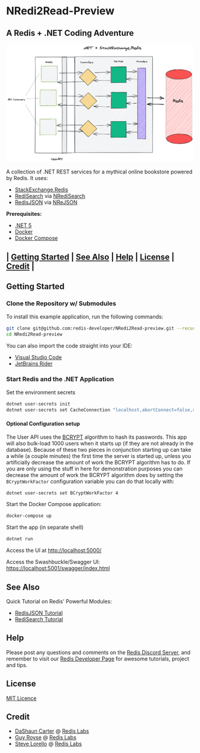 # NRedi2Read-Preview
## A Redis + .NET Coding Adventure

![Pattern View](overview.png)

A collection of .NET REST services for a mythical online bookstore powered by Redis. It uses:

* [StackExchange.Redis](https://stackexchange.github.io/StackExchange.Redis/)
* [RediSearch](https://oss.redislabs.com/redisearch/) via [NRediSearch](https://stackexchange.github.io/StackExchange.Redis/)
* [RedisJSON](https://oss.redislabs.com/redisjson/) via [NReJSON](https://github.com/tombatron/NReJSON)

**Prerequisites:**

* [.NET 5](https://dotnet.microsoft.com/download/dotnet/5.0)
* [Docker](https://docs.docker.com/get-docker/)
* [Docker Compose](https://docs.docker.com/compose/install/)

## | [Getting Started](#getting-started) | [See Also](#see-also) | [Help](#help) | [License](#license) | [Credit](#credit) |

## Getting Started

### Clone the Repository w/ Submodules

To install this example application, run the following commands:
```bash
git clone git@github.com:redis-developer/NRedi2Read-preview.git --recurse-submodule
cd NRedi2Read-preview
```

You can also import the code straight into your IDE:
* [Visual Studio Code](https://code.visualstudio.com/docs/languages/csharp)
* [JetBrains Rider](https://www.jetbrains.com/help/rider/Creating_and_Opening_Projects_and_Solutions.html)

### Start Redis and the .NET Application

Set the environment secrets
```bash
dotnet user-secrets init
dotnet user-secrets set CacheConnection "localhost,abortConnect=false,ssl=false,allowAdmin=false,password="
```

#### Optional Configuration setup
The User API uses the [BCRYPT](https://en.wikipedia.org/wiki/Bcrypt) algorithm to hash its passwords. This app will also bulk-load 1000 users when it starts up (if they are not already in the database). Because of these two pieces in conjunction starting up can take a while (a couple minutes) the first time the server is started up, unless you artificially decrease the amount of work the BCRYPT algorithm has to do. If you are only using the stuff in here for demonstration purposes you can decrease the amount of work the BCRYPT algorithm does by setting the `BCryptWorkFactor` configuration variable you can do that locally with:

```bash
dotnet user-secrets set BCryptWorkFactor 4
```

Start the Docker Compose application:
 ```bash
 docker-compose up
 ```

Start the app (in separate shell)
```bash
dotnet run
```

Access the UI at [http://localhost:5000/](http://localhost:5000/?#)

Access the Swashbuckle/Swagger UI:
[https://localhost:5001/swagger/index.html](https://localhost:5001/swagger/index.html)

## See Also

Quick Tutorial on Redis' Powerful Modules:

* [RedisJSON Tutorial](https://developer.redislabs.com/howtos/redisjson)
* [RediSearch Tutorial](https://developer.redislabs.com/howtos/redisearch)

## Help

Please post any questions and comments on the [Redis Discord Server](https://discord.gg/redis),
and remember to visit our [Redis Developer Page](https://developer.redislabs.com) for awesome tutorials,
project and tips.

## License

[MIT Licence](http://www.opensource.org/licenses/mit-license.html)

## Credit

- [DaShaun Carter](https://github.com/dashaun) @ [Redis Labs](https://redislabs.com)
- [Guy Royse](https://github.com/guyroyse) @ [Redis Labs](https://redislabs.com)
- [Steve Lorello](https://github.com/slorello89) @ [Redis Labs](https://redislabs.com)